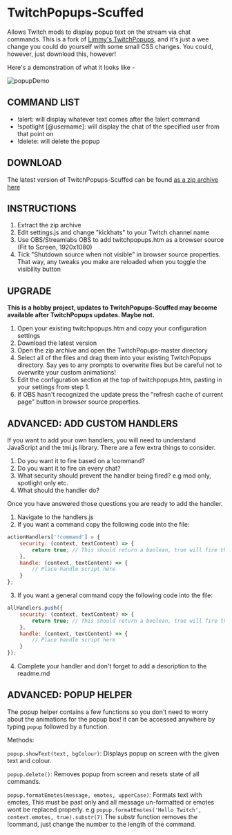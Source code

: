 # TwitchPopups-Scuffed

Allows Twitch mods to display popup text on the stream via chat commands. This is a fork of [Limmy's TwitchPopups](https://github.com/DaftLimmy/TwitchPopups), and it's just a wee change you could do yourself with some small CSS changes. You could, however, just download this, however!

Here's a demonstration of what it looks like -

![popupDemo](https://i.imgur.com/8kFrbep.gif)

## COMMAND LIST

- !alert: will display whatever text comes after the !alert command
- !spotlight [@username]: will display the chat of the specified user from that point on
- !delete: will delete the popup

## DOWNLOAD

The latest version of TwitchPopups-Scuffed can be found [as a zip archive here](https://github.com/kickhats/TwitchPopups-Scuffed/archive/master.zip)

## INSTRUCTIONS

1. Extract the zip archive
2. Edit settings.js and change "kickhats" to your Twitch channel name
3. Use OBS/Streamlabs OBS to add twitchpopups.htm as a browser source (Fit to Screen, 1920x1080)
4. Tick "Shutdown source when not visible" in browser source properties. That way, any tweaks you make are reloaded when you toggle the visibility button

## UPGRADE

**This is a hobby project, updates to TwitchPopups-Scuffed may become available after TwitchPopups updates. Maybe not.**

1. Open your existing twitchpopups.htm and copy your configuration settings
2. Download the latest version
3. Open the zip archive and open the TwitchPopups-master directory
4. Select all of the files and drag them into your existing TwitchPopups directory. Say yes to any prompts to overwrite files but be careful not to overwrite your custom animations!
5. Edit the configuration section at the top of twitchpopups.htm, pasting in your settings from step 1.
6. If OBS hasn't recognized the update press the "refresh cache of current page" button in browser source properties.


## ADVANCED: ADD CUSTOM HANDLERS
If you want to add your own handlers, you will need to understand JavaScript and the tmi.js library.
There are a few extra things to consider.
1. Do you want it to fire based on a !command?
2. Do you want it to fire on every chat?
3. What security should prevent the handler being fired? e.g mod only, spotlight only etc.
4. What should the handler do?

Once you have answered those questions you are ready to add the handler.

1. Navigate to the handlers.js
2. If you want a command copy the following code into the file:
``` javascript
actionHandlers['!command'] = {
    security: (context, textContent) => {
        return true; // This should return a boolean, true will fire the handler
    },
    handle: (context, textContent) => {
        // Place handle script here
    }
};
```
3. If you want a general command copy the following code into the file:
``` javascript
allHandlers.push({
    security: (context, textContent) => {
        return true; // This should return a boolean, true will fire the handler
    },
    handle: (context, textContent) => {
        // Place handle script here
    }
});
```
4. Complete your handler and don't forget to add a description to the readme.md

## ADVANCED: POPUP HELPER
The popup helper contains a few functions so you don't need to worry about the animations for the popup box! it can be accessed anywhere by typing `popup` followed by a function.

Methods:

`popup.showText(text, bgColour)`: Displays popup on screen with the given text and colour.

`popup.delete()`: Removes popup from screen and resets state of all commands. 

`popup.formatEmotes(message, emotes, upperCase)`: Formats text with emotes, This must be past only and all message un-formatted or emotes wont be replaced properly. e.g `popup.formatEmotes('Hello Twitch', context.emotes, true).substr(7)` The substr function removes the !command, just change the number to the length of the command.
